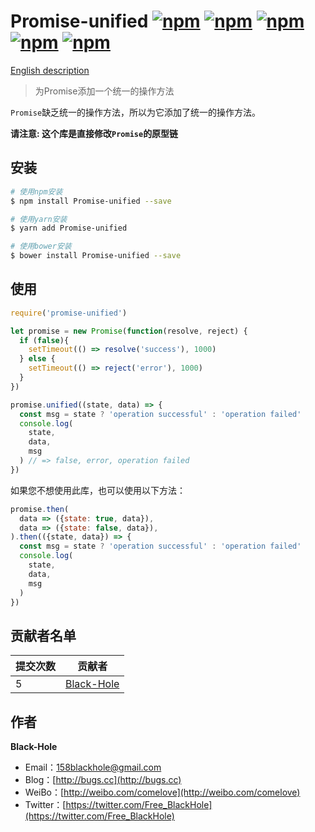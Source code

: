 # Promise-unified [![npm](https://img.shields.io/npm/dy/promise-unified.svg)](https://www.npmjs.com/package/promise-unified) [![npm](https://img.shields.io/github/issues/BlackHole1/promise-unified.svg)](https://github.com/BlackHole1/all-equal) [![npm](https://img.shields.io/github/forks/BlackHole1/promise-unified.svg)](https://github.com/BlackHole1/all-equal) [![npm](https://img.shields.io/github/stars/BlackHole1/promise-unified.svg)](https://github.com/BlackHole1/all-equal) [![npm](https://img.shields.io/badge/license-MIT-blue.svg)](https://github.com/BlackHole1/all-equal)

[English description](https://github.com/BlackHole1/promise-unified/README.md)

> 为Promise添加一个统一的操作方法

`Promise`缺乏统一的操作方法，所以为它添加了统一的操作方法。

**请注意: 这个库是直接修改`Promise`的原型链**

## 安装

``` bash
# 使用npm安装
$ npm install Promise-unified --save

# 使用yarn安装
$ yarn add Promise-unified

# 使用bower安装
$ bower install Promise-unified --save
```

## 使用

```javascript
require('promise-unified')

let promise = new Promise(function(resolve, reject) {
  if (false){
    setTimeout(() => resolve('success'), 1000)
  } else {
    setTimeout(() => reject('error'), 1000)
  }
})

promise.unified((state, data) => {
  const msg = state ? 'operation successful' : 'operation failed'
  console.log(
    state,
    data,
    msg
  ) // => false, error, operation failed
})
```

如果您不想使用此库，也可以使用以下方法：

```javascript
promise.then(
  data => ({state: true, data}),
  data => ({state: false, data}),
).then(({state, data}) => {
  const msg = state ? 'operation successful' : 'operation failed'
  console.log(
    state,
    data,
    msg
  )
})
```

## 贡献者名单

| **提交次数** | **贡献者** | 
| --- | --- |
| 5 | [Black-Hole](https://github.com/BlackHole1) |

## 作者

**Black-Hole**

* Email：158blackhole@gmail.com
* Blog：[http://bugs.cc](http://bugs.cc)
* WeiBo：[http://weibo.com/comelove](http://weibo.com/comelove)
* Twitter：[https://twitter.com/Free_BlackHole](https://twitter.com/Free_BlackHole)